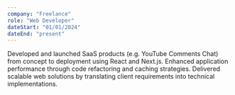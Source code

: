```yaml
---
company: "Freelance"
role: "Web Developer"
dateStart: "01/01/2024"
dateEnd: "present"
---
```


Developed and launched SaaS products (e.g. YouTube Comments Chat)
from concept to deployment using React and Next.js.
Enhanced application performance through code refactoring and
caching strategies.
Delivered scalable web solutions by translating client requirements
into technical implementations.
